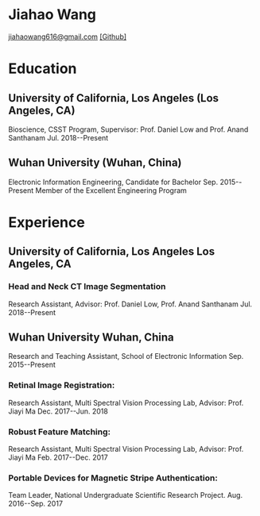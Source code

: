 
# Jiahao Wang

jiahaowang616@gmail.com [[Github]](https://github.com/JiahaoPlus/)

# Education

## University of California, Los Angeles (Los Angeles, CA)
Bioscience, CSST Program, Supervisor: Prof. Daniel Low and Prof. Anand Santhanam Jul. 2018--Present

## Wuhan University (Wuhan, China)
Electronic Information Engineering, Candidate for Bachelor Sep. 2015--Present
Member of the Excellent Engineering Program

# Experience
## University of California, Los Angeles Los Angeles, CA
### Head and Neck CT Image Segmentation
Research Assistant, Advisor: Prof. Daniel Low, Prof. Anand Santhanam Jul. 2018--Present

## Wuhan University Wuhan, China
Research and Teaching Assistant, School of Electronic Information Sep. 2015--Present
### Retinal Image Registration:
Research Assistant, Multi Spectral Vision Processing Lab, Advisor: Prof. Jiayi Ma Dec. 2017--Jun. 2018
### Robust Feature Matching:
Research Assistant, Multi Spectral Vision Processing Lab, Advisor: Prof. Jiayi Ma Feb. 2017--Dec. 2017
### Portable Devices for Magnetic Stripe Authentication:
Team Leader, National Undergraduate Scientific Research Project. Aug. 2016--Sep. 2017
